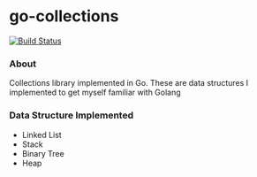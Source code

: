 # go-collections
[![Build Status](https://travis-ci.org/wang502/go-collections.svg?branch=master)](https://travis-ci.org/wang502/go-collections)

### About
Collections library implemented in Go. These are data structures I implemented to get myself familiar with Golang

### Data Structure Implemented
- Linked List
- Stack
- Binary Tree
- Heap
